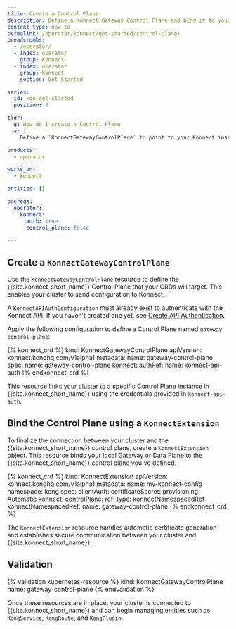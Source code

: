 ```yaml
---
title: Create a Control Plane
description: Define a Konnect Gateway Control Plane and bind it to your cluster using a `KonnectExtension`.
content_type: how_to
permalink: /operator/konnect/get-started/control-plane/
breadcrumbs:
  - /operator/
  - index: operator
    group: Konnect
  - index: operator
    group: Konnect
    section: Get Started

series:
  id: kgo-get-started
  position: 3

tldr:
  q: How do I create a Control Plane
  a: |
    Define a `KonnectGatewayControlPlane` to point to your Konnect instance, and a `KonnectExtension` to bind your Data Plane or Gateway to it.

products:
  - operator

works_on:
  - konnect

entities: []

prereqs:
  operator:
    konnect:
      auth: true
      control_plane: false

---
```


## Create a `KonnectGatewayControlPlane`

Use the `KonnectGatewayControlPlane` resource to define the {{site.konnect_short_name}} Control Plane that your CRDs will target. This enables your cluster to send configuration to Konnect.

A `KonnectAPIAuthConfiguration` must already exist to authenticate with the Konnect API. If you haven’t created one yet, see [Create API Authentication](/operator/konnect/get-started/authentication/).

Apply the following configuration to define a Control Plane named `gateway-control-plane`:


<!-- vale off -->
{% konnect_crd %}
kind: KonnectGatewayControlPlane
apiVersion: konnect.konghq.com/v1alpha1
metadata:
  name: gateway-control-plane
spec:
  name: gateway-control-plane
  konnect:
    authRef:
      name: konnect-api-auth
{% endkonnect_crd %}
<!-- vale on -->

This resource links your cluster to a specific Control Plane instance in {{site.konnect_short_name}} using the credentials provided in `konnect-api-auth`.


## Bind the Control Plane using a `KonnectExtension`

To finalize the connection between your cluster and the {{site.konnect_short_name}} control plane, create a `KonnectExtension` object. This resource binds your local Gateway or Data Plane to the {{site.konnect_short_name}} control plane you've defined.

<!-- vale off -->
{% konnect_crd %}
kind: KonnectExtension
apiVersion: konnect.konghq.com/v1alpha1
metadata:
  name: my-konnect-config
  namespace: kong
spec:
  clientAuth:
    certificateSecret:
      provisioning: Automatic
  konnect:
    controlPlane:
      ref:
        type: konnectNamespacedRef
        konnectNamespacedRef:
          name: gateway-control-plane
{% endkonnect_crd %}
<!-- vale on -->

The `KonnectExtension` resource handles automatic certificate generation and establishes secure communication between your cluster and {{site.konnect_short_name}}.

## Validation

<!-- vale off -->
{% validation kubernetes-resource %}
kind: KonnectGatewayControlPlane
name: gateway-control-plane
{% endvalidation %}
<!-- vale on -->

Once these resources are in place, your cluster is connected to {{site.konnect_short_name}} and can begin managing entities such as `KongService`, `KongRoute`, and `KongPlugin`.